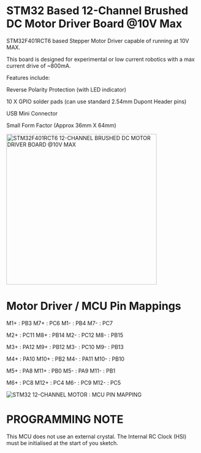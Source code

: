 # STM32 Based 12-Channel Brushed DC Motor Driver Board @10V Max

STM32F401RCT6 based Stepper Motor Driver capable of running at 10V MAX.

This board is designed for experimental or low current robotics with a max current drive of ~800mA.

Features include:

Reverse Polarity Protection (with LED indicator)

10 X GPIO solder pads (can use standard 2.54mm Dupont Header pins)

USB Mini Connector

Small Form Factor (Approx 36mm X 64mm)

<img width="392" alt="STM32F401RCT6 12-CHANNEL BRUSHED DC MOTOR DRIVER BOARD @10V MAX" src="https://github.com/gxdeange/STM32-12-Channel-Brushed-DC-Motor-Driver-10V-Max/assets/57690555/1fad41d9-36f8-4809-ae4a-735f471248e5">

# Motor Driver / MCU Pin Mappings

M1+ : PB3         M7+ : PC6
M1- : PB4         M7- : PC7

M2+ : PC11        M8+ : PB14
M2- : PC12        M8- : PB15

M3+ : PA12        M9+ : PB12
M3- : PC10        M9- : PB13

M4+ : PA10        M10+ : PB2
M4- : PA11        M10- : PB10

M5+ : PA8         M11+ : PB0
M5- : PA9         M11- : PB1

M6+ : PC8         M12+ : PC4
M6- : PC9         M12- : PC5

![STM32 12-CHANNEL MOTOR : MCU PIN MAPPING](https://github.com/gxdeange/STM32-12-Channel-Brushed-DC-Motor-Driver-10V-Max/assets/57690555/9559372b-2946-4ea1-9e84-6d814d84ad75)

# PROGRAMMING NOTE

This MCU does not use an external crystal. The Internal RC Clock (HSI) must be initialised at the start of you sketch.
